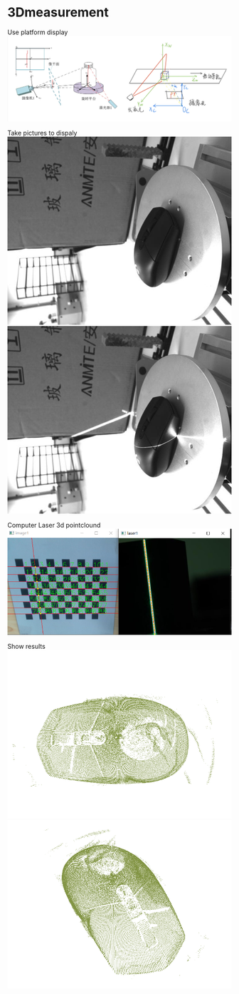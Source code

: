 # 3Dmeasurement<br />

Use platform display<br />
![image1](./img_result/index.jpg)

Take pictures to dispaly<br />
![image2](./img_result/image0.bmp)
![image3](./img_result/image0j.bmp)

Computer Laser 3d pointclound<br />
![image4](./img_result/median.png)

Show results<br />
![image5](./img_result/result1.png)
![image6](./img_result/result2.png) 

